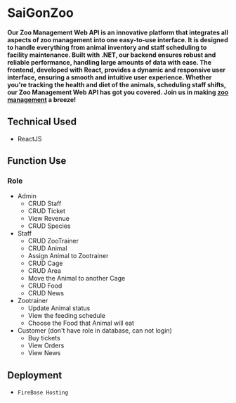 # SaiGonZoo
**Our Zoo Management Web API is an innovative platform that integrates all aspects of zoo management into one easy-to-use interface. It is designed to handle everything from animal inventory and staff scheduling to facility maintenance. Built with .NET, our backend ensures robust and reliable performance, handling large amounts of data with ease. The frontend, developed with React, provides a dynamic and responsive user interface, ensuring a smooth and intuitive user experience. Whether you're tracking the health and diet of the animals, scheduling staff shifts,  our Zoo Management Web API has got you covered. Join us in making [zoo management](https://saigonzoo.io.vn) a breeze!**
## Technical Used
- ReactJS
## Function Use 
### Role
- Admin
  - CRUD Staff
  - CRUD Ticket
  - View Revenue
  - CRUD Species
- Staff
  - CRUD ZooTrainer
  - CRUD Animal
  - Assign Animal to Zootrainer
  - CRUD Cage
  - CRUD Area
  - Move the Animal to another Cage
  - CRUD Food
  - CRUD News
- Zootrainer
  - Update Animal status
  - View the feeding schedule
  - Choose the Food that Animal will eat
- Customer (don't have role in database, can not login)
  - Buy tickets
  - View Orders
  - View News
## Deployment
 - `FireBase Hosting`
